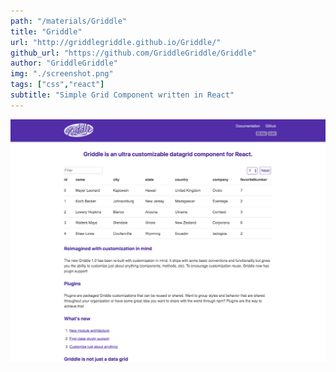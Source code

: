 ```yaml
---
path: "/materials/Griddle"
title: "Griddle"
url: "http://griddlegriddle.github.io/Griddle/"
github_url: "https://github.com/GriddleGriddle/Griddle"
author: "GriddleGriddle"
img: "./screenshot.png"
tags: ["css","react"]
subtitle: "Simple Grid Component written in React"
---
```

![alt text](screenshot.png)